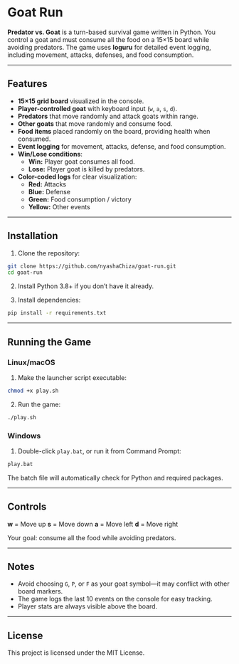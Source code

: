 
# Goat Run

**Predator vs. Goat** is a turn-based survival game written in Python. You control a goat and must consume all the food on a 15×15 board while avoiding predators. The game uses **loguru** for detailed event logging, including movement, attacks, defenses, and food consumption.

---

## Features

- **15×15 grid board** visualized in the console.
- **Player-controlled goat** with keyboard input (`w`, `a`, `s`, `d`).
- **Predators** that move randomly and attack goats within range.
- **Other goats** that move randomly and consume food.
- **Food items** placed randomly on the board, providing health when consumed.
- **Event logging** for movement, attacks, defense, and food consumption.
- **Win/Lose conditions**:
  - **Win:** Player goat consumes all food.
  - **Lose:** Player goat is killed by predators.
- **Color-coded logs** for clear visualization:
  - **Red:** Attacks
  - **Blue:** Defense
  - **Green:** Food consumption / victory
  - **Yellow:** Other events

---

## Installation

1. Clone the repository:

```bash
git clone https://github.com/nyashaChiza/goat-run.git
cd goat-run
````

2. Install Python 3.8+ if you don’t have it already.

3. Install dependencies:

```bash
pip install -r requirements.txt
```

---

## Running the Game

### Linux/macOS

1. Make the launcher script executable:

```bash
chmod +x play.sh
```

2. Run the game:

```bash
./play.sh
```

### Windows

1. Double-click `play.bat`, or run it from Command Prompt:

```bat
play.bat
```

The batch file will automatically check for Python and required packages.

---

## Controls

 **w** = Move up
 **s** = Move down
 **a** = Move left
 **d** = Move right

Your goal: consume all the food while avoiding predators.

---

## Notes

* Avoid choosing `G`, `P`, or `F` as your goat symbol—it may conflict with other board markers.
* The game logs the last 10 events on the console for easy tracking.
* Player stats are always visible above the board.

---

## License

This project is licensed under the MIT License.

